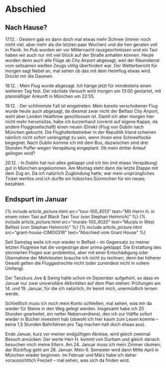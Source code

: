 Abschied
========

Nach Hause?
-----------

17.12.
: Gestern gab es dann doch mal etwas mehr Schnee (immer noch nicht viel,
aber mehr als die letzten paar Wochen) und die Iren geraten voll in
Panik. Im Pub wurden wir vor Mitternacht rausgeschmissen und ein Taxi
haben wir auch nur mit viel Glück auf der Straße anhalten können. Heute
wurden denn auch alle Flüge ab City Airport abgesagt, weil der
Räumdienst vom seltsamen weißen Zeugs völlig überfordert war. Der
Wetterbericht für morgen sagt Nebel an, mal sehen ob das mit dem
Heimflug etwas wird. Drückt mir die Daumen.

18.12.
: Mein Flug wurde abgesagt. Ich hänge jetzt für mindestens einen weiteren
Tag fest. Der nächste Versuch wird morgen um 13:00 gestartet, mit
planmäßiger Ankunft in München um 22:55.

19.12.
: Der schlimmste Fall ist eingetreten: Mein bereits verschobener Flug
wurde heute auch abgesagt, da diesmal zwar nicht der Belfast City
Airport, wohl aber London Heathrow geschlossen ist. Damit ich aber
morgen hier nicht mehr herumsitze, habe ich kurzerhand (vorerst auf
eigene Kappe, da andere Fluggesellschaft) einen neuen (Direkt-)Flug von
Dublin nach München gebucht. Die Flughafenbetreiber in der Republik
Irland scheinen nämlich nicht sofort verängstigt zu sein, wenn ihnen
eine Schneeflocke begegnet. Nach Dublin komme ich mit dem Bus,
dazwischen sind drei Stunden Puffer wegen Verspätung eingeplant. Ob mein
dritter Anlauf gelingen wird?

20.12.
: In Dublin hat nun alles geklappt und ich bin (mit etwas Verspätung) gut
in München angekommen. Am Montag steht dann die letzte Etappe mit dem
Zug an. Da ich natürlich Zugbindung hatte, war mein ursprüngliches
Ticket wertlos und ich durfte ein hübsches Sümmchen für ein neues
bezahlen.

Endspurt im Januar
------------------

<div class="row mt-3 mb-3">
  {% include article_picture.html src="tour-100_4013" text="Mit Herrn H. in einem roten Taxi auf Black Taxi Tour (von Stephan Helmrich)" %}
  {% include article_picture.html src="murals-100_4020" text="Murals in West Belfast (von Stephan Helmrich)" %}
  {% include article_picture.html src="grant-house-CIMG0316" text="Abschied vom Grant House" %}
</div>

Seit Samstag weile ich nun wieder in Belfast – im Gegensatz zu meiner
letzten Flugreise hat die vorgestrige aber prima geklappt. Die
Erstattung des stornierten Fluges war problemlos, aber mit einer
Entschädigung oder Übernahme der Mehrkosten brauche ich nicht zu
rechnen, denn bei höherer Gewalt gelten die Fluggastrechte nicht (oder
zumindest nicht in vollem Umfang).

Der Tanzkurs Jive & Swing hatte schon im Dezember aufgehört, so dass im
Januar nur zwei universitäre Aktivitäten auf dem Plan stehen: Prüfungen
am 14. und 19. Januar, für die ich natürlich, ihr kennt mich,
unermüdlich lernen werde.

Schließlich muss ich noch mein Konto schließen, mal sehen, was mir da
wieder für Steine in den Weg gelegt werden. Insgesamt habe ich 20
Stunden gearbeitet, ein netter Nebenverdienst, den ich zur Hälfte sofort
wieder in Bücher investiert hab (obwohl ich hier kaum zum Lesen komme –
keine 1,5 Stunden Bahnfahren pro Tag machen halt doch etwas aus).

Ende Januar, kurz vor meiner endgültigen Abreise, wird gleich zweimal
Besuch anrücken: Der werte Herr H. kommt von Durham und gleich danach
besuchen mich meine Eltern. Am 24. Januar muss ich mein Zimmer räumen;
der Rückflug geht am 26. Januar. Mein 6. Semester wird dann Mitte April
in München wieder beginnen. Im Februar und März habe ich daher
voraussichtlich Freizeit – mal sehen, was sich da finden wird.
